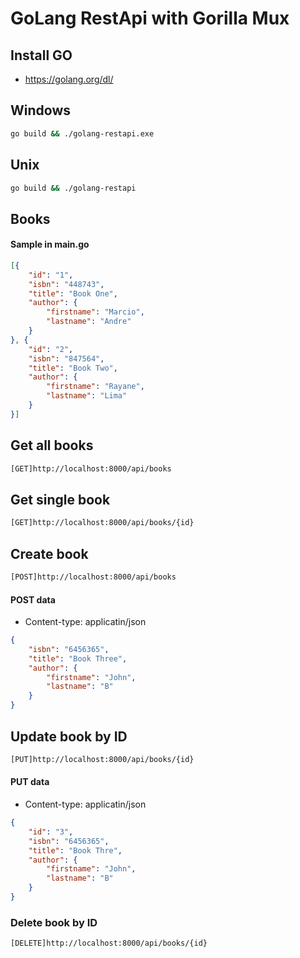 # GoLang RestApi with Gorilla Mux

## Install GO

* https://golang.org/dl/

## Windows

```bash
go build && ./golang-restapi.exe
```

## Unix

```bash
go build && ./golang-restapi
```

## Books

#### Sample in main.go
```json
[{
    "id": "1",
    "isbn": "448743",
    "title": "Book One",
    "author": {
        "firstname": "Marcio",
        "lastname": "Andre"
    }
}, {
    "id": "2",
    "isbn": "847564",
    "title": "Book Two",
    "author": {
        "firstname": "Rayane",
        "lastname": "Lima"
    }
}]
```
## Get all books

```bash
[GET]http://localhost:8000/api/books
```

## Get single book

```bash
[GET]http://localhost:8000/api/books/{id}
```

## Create book

```bash
[POST]http://localhost:8000/api/books
```

#### POST data

* Content-type: applicatin/json

```json
{
    "isbn": "6456365",
    "title": "Book Three",
    "author": {
        "firstname": "John",
        "lastname": "B"
    }
}
```

## Update book by ID

```bash
[PUT]http://localhost:8000/api/books/{id}
```

#### PUT data

* Content-type: applicatin/json

```json
{
    "id": "3",
    "isbn": "6456365",
    "title": "Book Thre",
    "author": {
        "firstname": "John",
        "lastname": "B"
    }
}
```

### Delete book by ID

```bash
[DELETE]http://localhost:8000/api/books/{id}
```
